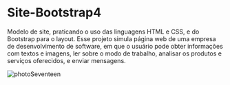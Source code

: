 # Site-Bootstrap4
 
Modelo de site, praticando o uso das linguagens HTML e CSS, e do Bootstrap para o layout. Esse projeto simula página web de uma empresa de desenvolvimento de software, em que o usuário pode obter informações com textos e imagens, ler sobre o modo de trabalho, analisar os produtos e serviços oferecidos, e enviar mensagens. 

![photoSeventeen](https://user-images.githubusercontent.com/88064533/135769135-cfef0a2a-250c-4c44-86da-a6acf147bc44.png)
